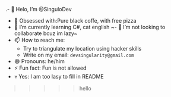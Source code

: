 .- 👋 Helo, I’m @SinguloDev
- 👀 Obsessed with:Pure black coffe, with free pizza
- 🌱 I’m currently learning C#, cat english
~- 💞️ I’m not looking to collaborate bcuz im lazy~
- 📫 How to reach me:
  - Try to triangulate my location using hacker skills
  - Write on my email: `devsingularity@gmail.com`
- 😄 Pronouns: he/him
- ⚡ Fun fact: Fun is not allowed
- 💀 Yes: I am too lasy to fill in README
<!---
SinguloDev/SinguloDev is a ✨ special ✨ repository because its `README.md` (this file) appears on your GitHub profile.
You can click the Preview link to take a look at your changes.
--->



































>>>>>hello
